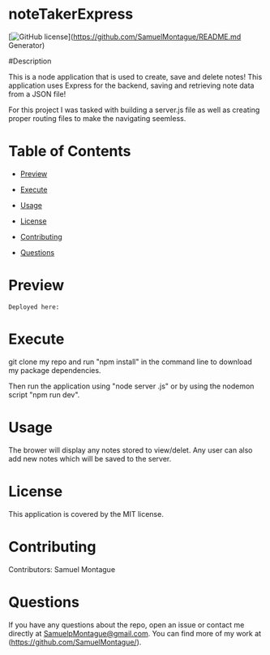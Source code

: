 # noteTakerExpress 
[![GitHub license](https://img.shields.io/badge/license-MIT-blue.svg)](https://github.com/SamuelMontague/README.md Generator)
  
#Description

This is a node application that is used to create, save and delete notes! This application uses Express for the backend, saving and retrieving note data from a JSON file!

For this project I was tasked with building a server.js file as well as creating proper routing files to make the navigating seemless. 
    
# Table of Contents

* [Preview](#Preview)

* [Execute](#Execute)
    
* [Usage](#usage)

* [License](#license)

* [Contributing](#contributing)


* [Questions](#questions)
    
# Preview
    Deployed here: 

# Execute   
git clone my repo and run "npm install" in the command line to download my package dependencies.

Then run the application using "node server .js" or by using the nodemon script "npm run dev".

# Usage

The brower will display any notes stored to view/delet. Any user can also add new notes which will be saved to the server.

# License

This application is covered by the MIT license.
    
# Contributing

Contributors: Samuel Montague

# Questions

If you have any questions about the repo, open an issue or contact me directly at SamuelpMontague@gmail.com. You can find more of my work at (https://github.com/SamuelMontague/).

